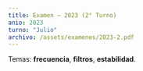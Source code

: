 ```yaml
---
title: Examen — 2023 (2° Turno)
anio: 2023
turno: "Julio"
archivo: /assets/examenes/2023-2.pdf
---
```


Temas: **frecuencia**, **filtros**, **estabilidad**.
